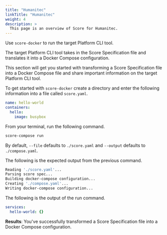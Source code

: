 ```yaml
---
title: "Humanitec"
linkTitle: "Humanitec"
weight: 4
description: >
  This page is an overview of Score for Humanitec.
---
```


Use `score-docker` to run the target Platform CLI tool.

The target Platform CLI tool takes in the Score Specification file and translates it into a Docker Compose configuration.

This section will get you started with transforming a Score Specification file into a Docker Compose file and share important information on the target Platform CLI tool.

To get started with `score-docker` create a directory and enter the following information into a file called `score.yaml`.

```yaml Hello world
name: hello-world
containers:
  hello:
    image: busybox
```

From your terminal, run the following command.

```bash
score-compose run
```

By default, `--file` defaults to `./score.yaml` and `--output` defaults to `./compose.yaml`.

The following is the expected output from the previous command.

```bash
Reading './score.yaml'...
Parsing score spec...
Building docker-compose configuration...
Creating './compose.yaml'...
Writing docker-compose configuration...
```

The following is the output of the run command.

```yaml
services:
  hello-world: {}
```

**Results**: You've successfully transformed a Score Specification file into a Docker Compose configuration.
